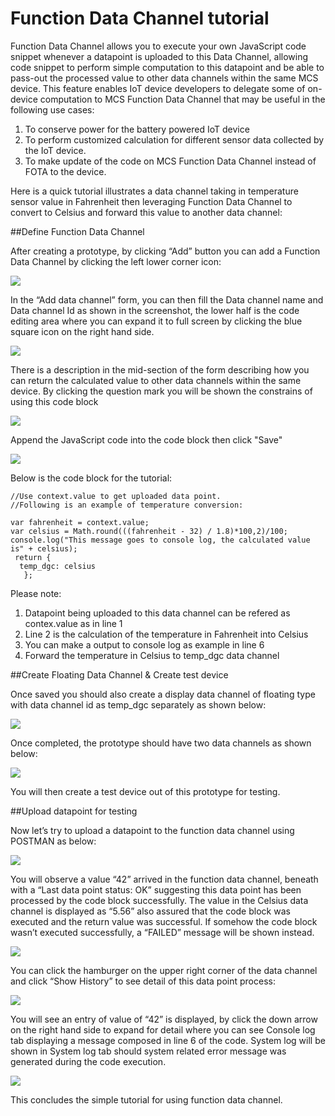 # Function Data Channel tutorial

Function Data Channel allows you to execute your own JavaScript code snippet whenever a datapoint is uploaded to this Data Channel, allowing code snippet to perform simple computation to this datapoint and be able to pass-out the processed value to other data channels within the same MCS device. This feature enables IoT device developers to delegate some of on-device computation to MCS Function Data Channel that may be useful in the following use cases:

1.	To conserve power for the battery powered IoT device
2.	To perform customized calculation for different sensor data collected by the IoT device.
3.	To make update of the code on MCS Function Data Channel instead of FOTA to the device.

Here is a quick tutorial illustrates a data channel taking in temperature sensor value in Fahrenheit then leveraging Function Data Channel to convert to Celsius and forward this value to another data channel:

##Define Function Data Channel

After creating a prototype, by clicking “Add” button you can add a Function Data Channel by clicking the left lower corner icon:

 ![](http://../images/function_dc/img_function_dc_01.png)

In the “Add data channel” form, you can then fill the Data channel name and Data channel Id as shown in the screenshot, the lower half is the code editing area where you can expand it to full screen by clicking the blue square icon on the right hand side.

 ![](http://../images/function_dc/img_function_dc_02.png)

There is a description in the mid-section of the form describing how you can return the calculated value to other data channels within the same device. By clicking the question mark you will be shown the constrains of using this code block

 ![](http://../images/function_dc/img_function_dc_03.png)

Append the JavaScript code into the code block then click "Save"

 ![](http://../images/function_dc/img_function_dc_04.png)

Below is the code block for the tutorial:

```
//Use context.value to get uploaded data point.
//Following is an example of temperature conversion:

var fahrenheit = context.value;
var celsius = Math.round(((fahrenheit - 32) / 1.8)*100,2)/100;
console.log("This message goes to console log, the calculated value is" + celsius);
 return {
  temp_dgc: celsius
   };
```
Please note:

1.	Datapoint being uploaded to this data channel can be refered as contex.value as in line 1
2.	Line 2 is the calculation of the temperature in Fahrenheit into Celsius
3.	You can make a output to console log as example in line 6
4.	Forward the temperature in Celsius to temp_dgc data channel

##Create Floating Data Channel & Create test device

Once saved you should also create a display data channel of floating type with data channel id as temp_dgc separately as shown below:

 ![](http://../images/function_dc/img_function_dc_05.png)

Once completed, the prototype should have two data channels as shown below:

 ![](http://../images/function_dc/img_function_dc_06.png)

You will then create a test device out of this prototype for testing.

##Upload datapoint for testing

Now let’s try to upload a datapoint to the function data channel using POSTMAN as below:

 ![](http://../images/function_dc/img_function_dc_07.png)

You will observe a value “42” arrived in the function data channel, beneath with a “Last data point status: OK” suggesting this data point has been processed by the code block successfully. The value in the Celsius data channel is displayed as “5.56” also assured that the code block was executed and the return value was successful.
If somehow the code block wasn’t executed successfully, a “FAILED” message will be shown instead.

 ![](http://../images/function_dc/img_function_dc_08.png)

You can click the hamburger on the upper right corner of the data channel and click “Show History” to see detail of this data point process:

 ![](http://../images/function_dc/img_function_dc_09.png)

You will see an entry of value of “42” is displayed, by click the down arrow on the right hand side to expand for detail where you can see Console log tab displaying a message composed in line 6 of the code. System log will be shown in System log tab should system related error message was generated during the code execution.

 ![](http://../images/function_dc/img_function_dc_10.png)

This concludes the simple tutorial for using function data channel. 
